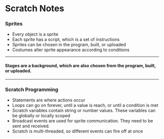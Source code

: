 # Scratch Notes

### Sprites

- Every object is a sprite
- Each sprite has a script, which is a set of instructions
- Sprites can be chosen in the program, built, or uploaded
- Costumes alter sprite appearance according to conditions

---

#### Stages are a background, which are also chosen from the program, built, or uploaded.


---

### Scratch Programming

- Statements are where actions occur
- Loops can go on forever, until a value is reach, or until a condition is met
- Scratch variables contain string or number values. These variables can be globally or locally scoped
- Broadcast events are used for sprite communication. They need to be sent and received.
- Scratch is multi-threaded, so different events can fire off at once

